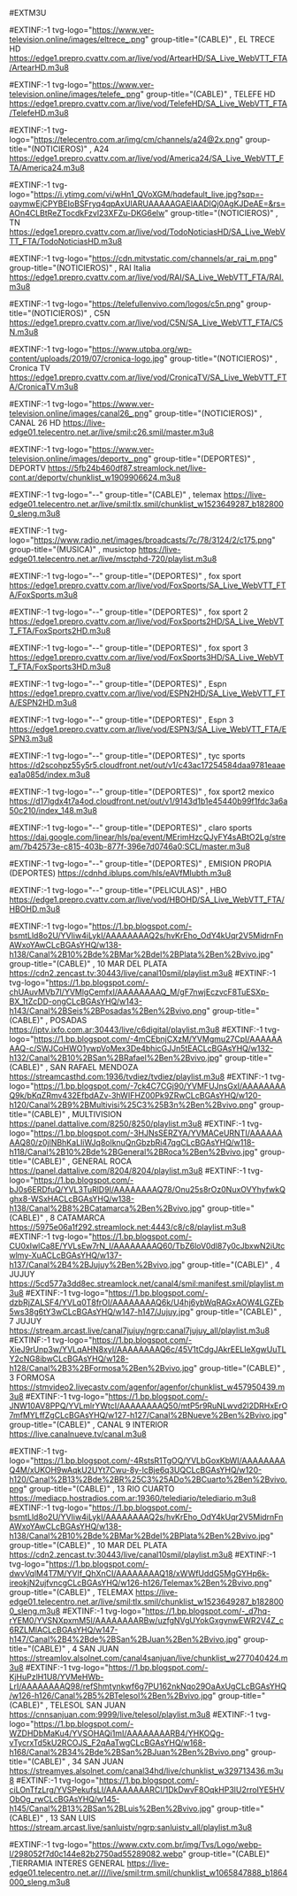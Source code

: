 #EXTM3U


#EXTINF:-1 tvg-logo="https://www.ver-television.online/images/eltrece_.png" group-title="(CABLE)" , EL TRECE HD 
https://edge1.prepro.cvattv.com.ar/live/vod/ArtearHD/SA_Live_WebVTT_FTA/ArtearHD.m3u8



#EXTINF:-1 tvg-logo="https://www.ver-television.online/images/telefe_.png" group-title="(CABLE)" , TELEFE HD 
https://edge1.prepro.cvattv.com.ar/live/vod/TelefeHD/SA_Live_WebVTT_FTA/TelefeHD.m3u8



#EXTINF:-1 tvg-logo="https://telecentro.com.ar/img/cm/channels/a24@2x.png" group-title="(NOTICIEROS)" , A24
https://edge1.prepro.cvattv.com.ar/live/vod/America24/SA_Live_WebVTT_FTA/America24.m3u8


#EXTINF:-1 tvg-logo="https://i.ytimg.com/vi/wHn1_QVoXGM/hqdefault_live.jpg?sqp=-oaymwEjCPYBEIoBSFryq4qpAxUIARUAAAAAGAElAADIQj0AgKJDeAE=&rs=AOn4CLBtReZTocdkFzvl23XFZu-DKG6elw" group-title="(NOTICIEROS)" , TN
https://edge1.prepro.cvattv.com.ar/live/vod/TodoNoticiasHD/SA_Live_WebVTT_FTA/TodoNoticiasHD.m3u8


#EXTINF:-1 tvg-logo="https://cdn.mitvstatic.com/channels/ar_rai_m.png" group-title="(NOTICIEROS)" , RAI Italia
https://edge1.prepro.cvattv.com.ar/live/vod/RAI/SA_Live_WebVTT_FTA/RAI.m3u8



#EXTINF:-1 tvg-logo="https://telefullenvivo.com/logos/c5n.png" group-title="(NOTICIEROS)" , C5N
https://edge1.prepro.cvattv.com.ar/live/vod/C5N/SA_Live_WebVTT_FTA/C5N.m3u8



#EXTINF:-1 tvg-logo="https://www.utpba.org/wp-content/uploads/2019/07/cronica-logo.jpg" group-title="(NOTICIEROS)" , Cronica TV
https://edge1.prepro.cvattv.com.ar/live/vod/CronicaTV/SA_Live_WebVTT_FTA/CronicaTV.m3u8



#EXTINF:-1 tvg-logo="https://www.ver-television.online/images/canal26_.png" group-title="(NOTICIEROS)" , CANAL 26 HD
https://live-edge01.telecentro.net.ar/live/smil:c26.smil/master.m3u8



#EXTINF:-1 tvg-logo="https://www.ver-television.online/images/deportv_.png" group-title="(DEPORTES)" , DEPORTV
https://5fb24b460df87.streamlock.net/live-cont.ar/deportv/chunklist_w1909906624.m3u8



#EXTINF:-1 tvg-logo="--" group-title="(CABLE)" , telemax
https://live-edge01.telecentro.net.ar/live/smil:tlx.smil/chunklist_w1523649287_b1828000_sleng.m3u8



#EXTINF:-1 tvg-logo="https://www.radio.net/images/broadcasts/7c/78/3124/2/c175.png" group-title="(MUSICA)" , musictop
https://live-edge01.telecentro.net.ar/live/msctphd-720/playlist.m3u8



#EXTINF:-1 tvg-logo="--" group-title="(DEPORTES)" , fox sport
https://edge1.prepro.cvattv.com.ar/live/vod/FoxSports/SA_Live_WebVTT_FTA/FoxSports.m3u8


#EXTINF:-1 tvg-logo="--" group-title="(DEPORTES)" , fox sport 2
https://edge1.prepro.cvattv.com.ar/live/vod/FoxSports2HD/SA_Live_WebVTT_FTA/FoxSports2HD.m3u8


#EXTINF:-1 tvg-logo="--" group-title="(DEPORTES)" , fox sport 3
https://edge1.prepro.cvattv.com.ar/live/vod/FoxSports3HD/SA_Live_WebVTT_FTA/FoxSports3HD.m3u8



#EXTINF:-1 tvg-logo="--" group-title="(DEPORTES)" , Espn
https://edge1.prepro.cvattv.com.ar/live/vod/ESPN2HD/SA_Live_WebVTT_FTA/ESPN2HD.m3u8


#EXTINF:-1 tvg-logo="--" group-title="(DEPORTES)" , Espn 3
https://edge1.prepro.cvattv.com.ar/live/vod/ESPN3/SA_Live_WebVTT_FTA/ESPN3.m3u8


#EXTINF:-1 tvg-logo="--" group-title="(DEPORTES)" , tyc sports
https://d2scohpz55y5r5.cloudfront.net/out/v1/c43ac17254584daa9781eaaeea1a085d/index.m3u8



#EXTINF:-1 tvg-logo="--" group-title="(DEPORTES)" , fox sport2 mexico
https://d17lgdx4t7a4od.cloudfront.net/out/v1/9143d1b1e45440b99f1fdc3a6a50c210/index_148.m3u8



#EXTINF:-1 tvg-logo="--" group-title="(DEPORTES)" , claro sports
https://dai.google.com/linear/hls/pa/event/MErimHzcQJyFY4sABtO2Lg/stream/7b42573e-c815-403b-877f-396e7d0746a0:SCL/master.m3u8


#EXTINF:-1 tvg-logo="--" group-title="(DEPORTES)" , EMISION PROPIA (DEPORTES)
https://cdnhd.iblups.com/hls/eAVfMIubth.m3u8


#EXTINF:-1 tvg-logo="--" group-title="(PELICULAS)" , HBO
https://edge1.prepro.cvattv.com.ar/live/vod/HBOHD/SA_Live_WebVTT_FTA/HBOHD.m3u8



















#EXTINF:-1 tvg-logo="https://1.bp.blogspot.com/-bsmtLld8o2U/YVIiw4iLykI/AAAAAAAAQ2s/hvKrEho_OdY4kUqr2V5MidrnFnAWxoYAwCLcBGAsYHQ/w138-h138/Canal%2B10%2Bde%2BMar%2Bdel%2BPlata%2Ben%2Bvivo.jpg" group-title="(CABLE)" , 10 MAR DEL PLATA
https://cdn2.zencast.tv:30443/live/canal10smil/playlist.m3u8
#EXTINF:-1 tvg-logo="https://1.bp.blogspot.com/-chUAuvMVb7I/YVMlgCemfxI/AAAAAAAAQ_M/gF7nwjEczvcF8TuESXp-BX_1tZcDD-ongCLcBGAsYHQ/w143-h143/Canal%2BSeis%2BPosadas%2Ben%2Bvivo.png" group-title="(CABLE)" , POSADAS
https://iptv.ixfo.com.ar:30443/live/c6digital/playlist.m3u8
#EXTINF:-1 tvg-logo="https://1.bp.blogspot.com/-4mCEbnjCXzM/YVMgmu27CpI/AAAAAAAAQ-c/SWJCoHWO1ywpVoMex3De4bhicGJJn5tEACLcBGAsYHQ/w132-h132/Canal%2B10%2BSan%2BRafael%2Ben%2Bvivo.jpg" group-title="(CABLE)" , SAN RAFAEL MENDOZA
https://streamcasthd.com:1936/tvdiez/tvdiez/playlist.m3u8
#EXTINF:-1 tvg-logo="https://1.bp.blogspot.com/-7ck4C7CGj90/YVMFUJnsGxI/AAAAAAAAQ9k/bKqZRmv432EfbdAZv-3hWIFHZ00Pk9ZRwCLcBGAsYHQ/w120-h120/Canal%2B9%2BMultivisi%25C3%25B3n%2Ben%2Bvivo.png" group-title="(CABLE)" , MULTIVISION
https://panel.dattalive.com/8250/8250/playlist.m3u8
#EXTINF:-1 tvg-logo="https://1.bp.blogspot.com/-3HJNsSERZYA/YVMACeURNTI/AAAAAAAAQ80/z0jlNBhKaLIiWJq8olknuQnGbzbRi47qgCLcBGAsYHQ/w118-h118/Canal%2B10%2Bde%2BGeneral%2BRoca%2Ben%2Bvivo.jpg" group-title="(CABLE)" , GENERAL ROCA
https://panel.dattalive.com/8204/8204/playlist.m3u8
#EXTINF:-1 tvg-logo="https://1.bp.blogspot.com/-bJ0s6ERDfuQ/YVL3TuRlD9I/AAAAAAAAQ78/Onu25s8rOz0NuxOVYhyfwkQghx8-WSxHACLcBGAsYHQ/w138-h138/Canal%2B8%2BCatamarca%2Ben%2Bvivo.jpg" group-title="(CABLE)" , 8 CATAMARCA
https://5975e06a1f292.streamlock.net:4443/c8/c8/playlist.m3u8
#EXTINF:-1 tvg-logo="https://1.bp.blogspot.com/-CU0xIwlCa8E/YVLsEw7rN_I/AAAAAAAAQ60/TbZ6loV0dl87y0cJbxwN2iUtcwlmy-XuACLcBGAsYHQ/w137-h137/Canal%2B4%2BJujuy%2Ben%2Bvivo.jpg" group-title="(CABLE)" , 4 JUJUY
https://5cd577a3dd8ec.streamlock.net/canal4/smil:manifest.smil/playlist.m3u8
#EXTINF:-1 tvg-logo="https://1.bp.blogspot.com/-dzbRjZALSF4/YVLq0T8frOI/AAAAAAAAQ6k/U4hj6ybWqRAGxAOW4LGZEb5ws38g6tY3wCLcBGAsYHQ/w147-h147/Jujuy.jpg" group-title="(CABLE)" , 7 JUJUY
https://stream.arcast.live/canal7jujuy/ngrp:canal7jujuy_all/playlist.m3u8
#EXTINF:-1 tvg-logo="https://1.bp.blogspot.com/-XieJ9rUnp3w/YVLqAHN8xyI/AAAAAAAAQ6c/45V1tCdgJAkrEELIeXgwUuTLY2cNG8ibwCLcBGAsYHQ/w128-h128/Canal%2B3%2BFormosa%2Ben%2Bvivo.jpg" group-title="(CABLE)" , 3 FORMOSA
https://stmvideo2.livecastv.com/agenfor/agenfor/chunklist_w457950439.m3u8
#EXTINF:-1 tvg-logo="https://1.bp.blogspot.com/-JNW10AV8PPQ/YVLmlrYWtcI/AAAAAAAAQ50/mtP5r9RuNLwvd2l2DRHxErO7mfMYLffZgCLcBGAsYHQ/w127-h127/Canal%2BNueve%2Ben%2Bvivo.jpg" group-title="(CABLE)" , CANAL 9 INTERIOR
https://live.canalnueve.tv/canal.m3u8

#EXTINF:-1 tvg-logo="https://1.bp.blogspot.com/-4RstsR1TgOQ/YVLbGoxKbWI/AAAAAAAAQ4M/xUKOH9wAqkU2UYt7Cwu-8y-lcBje6q3UQCLcBGAsYHQ/w120-h120/Canal%2B13%2Bde%2BR%25C3%25ADo%2BCuarto%2Ben%2Bvivo.png" group-title="(CABLE)" , 13 RIO CUARTO
https://mediacp.hostradios.com.ar:19360/telediario/telediario.m3u8
#EXTINF:-1 tvg-logo="https://1.bp.blogspot.com/-bsmtLld8o2U/YVIiw4iLykI/AAAAAAAAQ2s/hvKrEho_OdY4kUqr2V5MidrnFnAWxoYAwCLcBGAsYHQ/w138-h138/Canal%2B10%2Bde%2BMar%2Bdel%2BPlata%2Ben%2Bvivo.jpg" group-title="(CABLE)" , 10 MAR DEL PLATA
https://cdn2.zencast.tv:30443/live/canal10smil/playlist.m3u8
#EXTINF:-1 tvg-logo="https://1.bp.blogspot.com/-dwvVqlM4T7M/YVIf_QhXnCI/AAAAAAAAQ18/xWWfUddG5MgGYHp6k-ireokjN2ujfvncgCLcBGAsYHQ/w126-h126/Telemax%2Ben%2Bvivo.png" group-title="(CABLE)" , TELEMAX
https://live-edge01.telecentro.net.ar/live/smil:tlx.smil/chunklist_w1523649287_b1828000_sleng.m3u8
#EXTINF:-1 tvg-logo="https://1.bp.blogspot.com/-_d7hq-rYEM0/YVSNXpxmM5I/AAAAAAAARBw/uzfgNVgUYokGxgvnwEWR2V4Z_c6RZLMlACLcBGAsYHQ/w147-h147/Canal%2B4%2Bde%2BSan%2BJuan%2Ben%2Bvivo.jpg" group-title="(CABLE)" , 4 SAN JUAN
https://streamlov.alsolnet.com/canal4sanjuan/live/chunklist_w277040424.m3u8
#EXTINF:-1 tvg-logo="https://1.bp.blogspot.com/-KjHuPzlH1U8/YVMeHWb-LrI/AAAAAAAAQ98/refShmtynkwf6g7PU162nkNqo29OaAxUgCLcBGAsYHQ/w126-h126/Canal%2B5%2BTelesol%2Ben%2Bvivo.jpg" group-title="(CABLE)" , TELESOL SAN JUAN
https://cnnsanjuan.com:9999/live/telesol/playlist.m3u8
#EXTINF:-1 tvg-logo="https://1.bp.blogspot.com/-WZDHDbMaKu4/YVSOHAQi1mI/AAAAAAAARB4/YHKOQg-vTycrxTd5kU2RCOJS_F2qAaTwgCLcBGAsYHQ/w168-h168/Canal%2B34%2Bde%2BSan%2BJuan%2Ben%2Bvivo.png" group-title="(CABLE)" , 34 SAN JUAN
https://streamyes.alsolnet.com/canal34hd/live/chunklist_w329713436.m3u8
#EXTINF:-1 tvg-logo="https://1.bp.blogspot.com/-ciLOnTfzLrg/YVSPekufsLI/AAAAAAAARCI/1DkDwvF8OqkHP3lU2rroIYE5HVObOg_rwCLcBGAsYHQ/w145-h145/Canal%2B13%2BSan%2BLuis%2Ben%2Bvivo.jpg" group-title="(CABLE)" , 13 SAN LUIS
https://stream.arcast.live/sanluistv/ngrp:sanluistv_all/playlist.m3u8

#EXTINF:-1 tvg-logo="https://www.cxtv.com.br/img/Tvs/Logo/webp-l/298052f7d0c144e82b2750ad55289082.webp" group-title="(CABLE)" ,TIERRAMIA INTERES GENERAL
https://live-edge01.telecentro.net.ar////live/smil:trm.smil/chunklist_w1065847888_b1864000_sleng.m3u8



